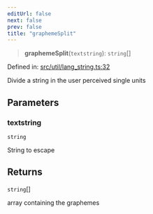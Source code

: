 ```yaml
---
editUrl: false
next: false
prev: false
title: "graphemeSplit"
---
```


> **graphemeSplit**(`textstring`): `string`[]

Defined in: [src/util/lang\_string.ts:32](https://github.com/fabricjs/fabric.js/blob/e114448a1bce9b68a3e1bba337bc0c83a35c1aa5/src/util/lang_string.ts#L32)

Divide a string in the user perceived single units

## Parameters

### textstring

`string`

String to escape

## Returns

`string`[]

array containing the graphemes
